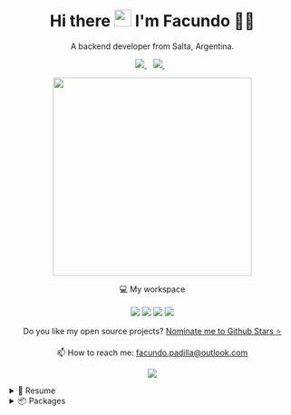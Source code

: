 
<h1 align='center'>
  Hi there <img src="https://user-images.githubusercontent.com/1303154/88677602-1635ba80-d120-11ea-84d8-d263ba5fc3c0.gif" width="30"> I'm Facundo 👨‍💻
</h1>

<p align='center'>
  A backend developer from Salta, Argentina.
</p>



<p align='center'>
  
  <a href="https://www.linkedin.com/in/facundopadilla/">
    <img src="https://img.shields.io/badge/linkedin-%230077B5.svg?&style=for-the-badge&logo=linkedin&logoColor=white" />
  </a>&nbsp;&nbsp;
  <a href="https:/https://t.me/facundopadilla">
    <img src="https://img.shields.io/badge/telegram-%230077B5.svg?&style=for-the-badge&logo=telegram&logoColor=white" />        
  </a>&nbsp;&nbsp;
  
</p>

<p align='center'>
  <a href="#"><img src="https://github-readme-stats.vercel.app/api?username=facundopadilla&show_icons=true&count_private=true&theme=dark" width="350"></a>
</p>

<p align='center'>
  💻 My workspace<br/><br/>
  <img src="https://img.shields.io/badge/ubuntu-orange.svg?&style=for-the-badge&logo=ubuntu&logoColor=white" />
  <img src="https://img.shields.io/badge/amd-ryzen%202200g%20-red.svg?&style=for-the-badge&logo=amd&logoColor=white" />
  <img src="https://img.shields.io/badge/RAM-16GB-%230071C5.svg?&style=for-the-badge&logoColor=white" />
  <img src="https://img.shields.io/badge/nvidia-gtx%201050-%2376B900.svg?&style=for-the-badge&logo=nvidia&logoColor=white" />
</p>

<p align='center'>
  Do you like my open source projects? <a href='https://stars.github.com/nominate/'>Nominate me to Github Stars ⭐</a>
</p>

<!-- <details align='center'>
  <summary>:zap: My workspace specs</summary>
</details>-->

<p align='center'>
  📫 How to reach me: <a href='mailto:facundo.padilla@outlook.com'>facundo.padilla@outlook.com</a>
</p>
<p align='center'>
  <a href="#"><img src="https://badges.pufler.dev/visits/facundopadilla/facundopadilla"></a>
</p>

<details>
  <summary>📃 Resume</summary>


## Education

- 📖 **High school**\
📆 2013 - 2018\
📍 **Escuela de Educacion Tecnica N 3117 - Daniel O. Reyes** - Salta, Argentina

- 📖 **University**\
📆 2019 - moment\
📍 **Universidad Catolica de Salta** - Salta, Argentina


## Experience

<img align="right" src="https://img.shields.io/badge/Python-3498DB?logo=python&logoColor=white" />
<img align="right" src="https://img.shields.io/badge/Flask-181717?logo=flask&logoColor=white" />
<img align="right" src="https://img.shields.io/badge/Slack-4A154B?logo=slack&logoColor=white" />
<img align="right" src="https://img.shields.io/badge/Github-181717?logo=github&logoColor=white" />
<img align="right" src="https://img.shields.io/badge/Java-E34F26?logo=java&logoColor=white" />
<img align="right" src="https://img.shields.io/badge/Pycharm-181717?logo=pycharm&logoColor=white" />
<img align="right" src="https://img.shields.io/badge/MySQL-3498DB?logo=mysql&logoColor=white" />
<img align="right" src="https://img.shields.io/badge/Linux-181717?logo=linux&logoColor=white" />
<img align="right" src="https://img.shields.io/badge/Docker-3498DB?logo=docker&logoColor=white" />


- 👨‍💻 **Python Developer**\
📆 2021 - moment\
📍 **Blimop** - Jujuy, Argentina

## Technical information

<img align="right" src="https://img.shields.io/badge/Fedora-294172?logo=fedora&logoColor=white" />
<img align="right" src="https://img.shields.io/badge/Ubuntu-E95420?logo=ubuntu&logoColor=white" />
<img align="right" src="https://img.shields.io/badge/Windows-0078D6?logo=windows&logoColor=white" />
<img align="right" src="https://img.shields.io/badge/LinuxMint-5ED72A?logo=linuxmint&logoColor=white" />

**Operating Systems**


</details>

<details>
  <summary>📦 Packages</summary>
  
  

| Name                 | A short summary                              | Install   | Status |
| -------------------- | -------------------------------------------- | --------- | --------- |
| [SQL2NoSQL](https://github.com/facundopadilla/sql2nosql) | Migrate data from SQL to NoSQL easily  | ![](https://img.shields.io/pypi/v/sql2nosql) | ![](https://img.shields.io/pypi/status/sql2nosql) |
<!-- | Content Cell         | Content Cell                                | link | link | -->
  
</details>
  

<!--
**facundopadilla/facundopadilla** is a ✨ _special_ ✨ repository because its `README.md` (this file) appears on your GitHub profile.

Here are some ideas to get you started:

- 🔭 I’m currently working on ...
- 🌱 I’m currently learning ...
- 👯 I’m looking to collaborate on ...
- 🤔 I’m looking for help with ...
- 💬 Ask me about ...
- 📫 How to reach me: ...
- 😄 Pronouns: ...
- ⚡ Fun fact: ...
-->
